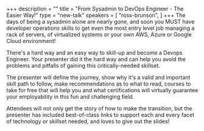 +++
description = ""
title = "From Sysadmin to DevOps Engineer - The Easier Way!"
type = "new-talk"
speakers = [
        "ross-brunson",
]
+++
The days of being a sysadmin alone are nearly gone, and soon you MUST have developer operations skills to get even the most entry level job managing a rack of servers, of virtualized systems or your own AWS, Azure or Google Cloud environment!

There's a hard way and an easy way to skill-up and become a Devops Engineer. Your presenter did it the hard way and can help you avoid the problems and pitfalls of gaining this critically-needed skillset.

The presenter will define the journey, show why it's a valid and important skill path to follow, make recommendations as to what to read, courses to take for free that will help you and what certifications will virtually guarantee your employability in this fun and challenging field.

Attendees will not only get the story of how to make the transition, but the presenter has included best-of-class links to support each and every facet of technology or skillset needed, and loves to give out the slides!